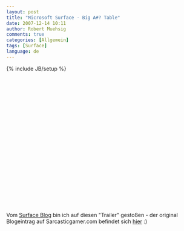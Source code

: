 ```yaml
---
layout: post
title: "Microsoft Surface - Big A#? Table"
date: 2007-12-14 10:11
author: Robert Muehsig
comments: true
categories: [Allgemein]
tags: [Surface]
language: de
---
```

{% include JB/setup %}
<object width="425" height="355"><param name="movie" value="http://www.youtube.com/v/CZrr7AZ9nCY&rel=1&border=0"></param><param name="wmode" value="transparent"></param><embed src="http://www.youtube.com/v/CZrr7AZ9nCY&rel=1&border=0" type="application/x-shockwave-flash" wmode="transparent" width="425" height="355"></embed></object>
<p>Vom <a href="http://blogs.msdn.com/surface/archive/2007/12/12/sarcastic-gamer-gets-hands-on-with-surface.aspx">Surface Blog</a> bin ich auf diesen "Trailer" gestoßen - der original Blogeintrag auf Sarcasticgamer.com befindet sich <a href="http://sarcasticgamer.com/wp/index.php/2007/06/ms-surface-how-we-would-have-done-it.html">hier</a>&nbsp;:)</p>
